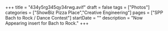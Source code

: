 +++
title = "434y5rg345qy34rwg.avif"
draft = false
tags = ["Photos"]
categories = ["ShowBiz Pizza Place","Creative Engineering"]
pages = ["SPP Bach to Rock / Dance Contest"]
startDate = ""
description = "Now Appearing insert for Bach to Rock."
+++
